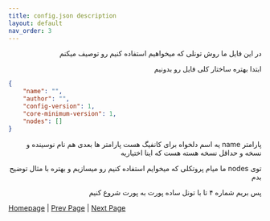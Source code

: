 ```yaml
---
title: config.json description
layout: default
nav_order: 3
---
```



<div dir="rtl">

در این فایل ما روش تونلی که میخواهیم استفاده کنیم رو توصیف میکنم 

ابتدا بهتره ساختار کلی فایل رو بدونیم
</div>

```json
{
    "name": "",
    "author": "",
    "config-version": 1,
    "core-minimum-version": 1,
    "nodes": []
}
```

<div dir="rtl">

پارامتر name یه اسم دلخواه برای کانفیگ هست
پارامتر ها بعدی هم نام نوسینده و نسخه و حداقل نسخه هسته هست که اینا اختیاریه

توی nodes ما میام پروتکلی که میخوایم استفاده کنیم رو میسازیم و بهتره با مثال توضیح بدم

پس بریم شماره ۴ تا با تونل ساده پورت به پورت شروع کنیم



</div>

[Homepage](.) | [Prev Page](file-core.json) | [Next Page](Direct-Port-To-Port)